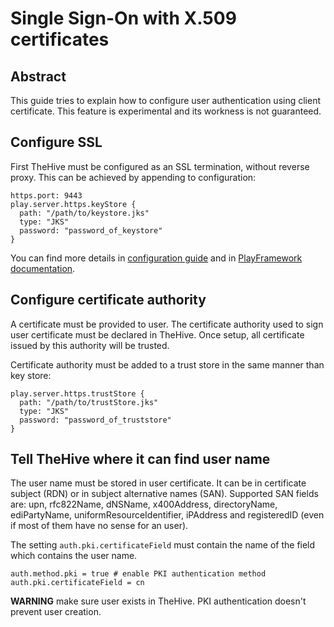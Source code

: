 # Single Sign-On with X.509 certificates
## Abstract
This guide tries to explain how to configure user authentication using client certificate. This feature is experimental and its workness is not guaranteed.

## Configure SSL

First TheHive must be configured as an SSL termination, without reverse proxy. This can be achieved by appending to configuration:
```
https.port: 9443
play.server.https.keyStore {
  path: "/path/to/keystore.jks"
  type: "JKS"
  password: "password_of_keystore"
}
```
You can find more details in [configuration guide](https://github.com/CERT-BDF/TheHiveDocs/blob/master/admin/configuration.md#10-https) and in [PlayFramework documentation](https://www.playframework.com/documentation/2.6.x/ConfiguringHttps).

## Configure certificate authority

A certificate must be provided to user. The certificate authority used to sign user certificate must be declared in TheHive. Once setup, all certificate issued by this authority will be trusted.

Certificate authority must be added to a trust store in the same manner than key store:
```
play.server.https.trustStore {
  path: "/path/to/trustStore.jks"
  type: "JKS"
  password: "password_of_truststore"
}
```

## Tell TheHive where it can find user name

The user name must be stored in user certificate. It can be in certificate subject (RDN) or in subject alternative names (SAN). Supported SAN fields are: upn, rfc822Name, dNSName, x400Address, directoryName, ediPartyName, uniformResourceIdentifier, iPAddress and registeredID (even if most of them have no sense for an user).

The setting `auth.pki.certificateField` must contain the name of the field which contains the user name.

```
auth.method.pki = true # enable PKI authentication method
auth.pki.certificateField = cn
```

**WARNING** make sure user exists in TheHive. PKI authentication doesn't prevent user creation.
